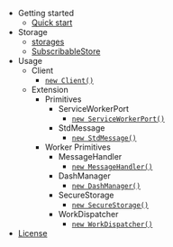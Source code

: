 - Getting started
    - [Quick start](/README.md)
- Storage
    - [storages](storage/storages.md)
    - [SubscribableStore](storage/SubscribableStore.md)
- Usage
    - Client
        - [`new Client()`](usage/Client/Client.md)
    - Extension
      - Primitives
        - ServiceWorkerPort
          - [`new ServiceWorkerPort()`](usage/primitives/ServiceWorkerPort.md)
        - StdMessage
          - [`new StdMessage()`](usage/primitives/StdMessage.md)
      - Worker Primitives
        - MessageHandler
          - [`new MessageHandler()`](usage/primitives/MessageHandler.md)
        - DashManager
          - [`new DashManager()`](usage/primitives/DashManager.md)
        - SecureStorage
          - [`new SecureStorage()`](usage/primitives/SecureStorage.md)
        - WorkDispatcher
            - [`new WorkDispatcher()`](usage/primitives/WorkDispatcher.md)
- [License](https://github.com/DashPayConnect/docs/blob/master/LICENSE)
